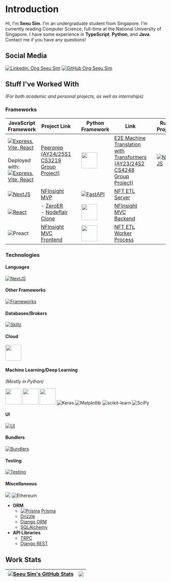 <header>
  <link rel="stylesheet" href="https://cdn.jsdelivr.net/gh/devicons/devicon@v2.15.1/devicon.min.css">
</header>

# **Introduction**

Hi, I'm **Seeu Sim**. I'm an undergraduate student from Singapore. I'm currently reading Computer Science, full-time at the National University of Singapore. I have some experience in **TypeScript**, **Python**, and **Java**. Contact me if you have any questions!

## **Social Media**

[![Linkedin: Ong Seeu Sim](https://img.shields.io/badge/-Seeu%20Sim-blue?style=flat-square&logo=Linkedin&logoColor=white&link=https://www.linkedin.com/in/seeu-sim-ong-63279a110//)](https://www.linkedin.com/in/seeu-sim-ong-63279a110/)
[![GitHub Ong Seeu Sim](https://img.shields.io/github/followers/seeusim?label=follow&style=social)](https://github.com/SeeuSim)

## **Stuff I've Worked With**
*(For both academic and personal projects, as well as internships)*

### **Frameworks**

| **JavaScript Framework** |  Project Link |  | Python Framework | Link | | Rust Project | Link |
|--|--|--|--|--|--|--------|---------|
| [![Express, Vite, React](https://skillicons.dev/icons?i=express,react,vite)](#) <br/><br/> Deployed with:<br/> [![Express, Vite, React](https://skillicons.dev/icons?i=docker,kubernetes,gcp)](#)  | [Peerprep (AY24/25S1 CS3219 Group Project)](https://github.com/CS3219-AY2425S1/cs3219-ay2425s1-project-g16) | | [<img src="https://skillicons.dev/icons?i=tensorflow,pytorch" height="50px" />](#) | [E2E Machine Translation with Transformers (AY23/24S2 CS4248 Group Project)](https://github.com/SeeuSim/cs4248-neural-translation) | | [![NextJS](https://skillicons.dev/icons?i=rust)](#) | [Learning Rust](https://github.com/SeeuSim/learning_rust) |
| [![NextJS](https://skillicons.dev/icons?i=nextjs)](#) | [NFInsight MVP](https://github.com/SeeuSim/dogehalla) | | [![FastAPI](https://skillicons.dev/icons?i=fastapi)](#) | [NFT ETL Server](https://github.com/SeeuSim/NFinsighTAnalytics)  | | | |
| [![React](https://skillicons.dev/icons?i=react)](#) | - [ZeroER](https://github.com/ashwinkumaar/zeroer/tree/main/ui-zeroer) <br/> - [Nodeflair Clone](https://nodeflair-clone-seeusim.vercel.app) | | [<img src="https://skillicons.dev/icons?i=django"  height="50px" />](#) | [NFInsight MVC Backend](https://github.com/SeeuSim/DogeTTM-FrontEnd/tree/main/backend)&nbsp; | | | |
| ![Preact](https://miro.medium.com/max/42/1*Dy4YZMYqp_vQrB6chLsPJw.png) | [NFInsight MVC Frontend](https://github.com/SeeuSim/DogeTTM-FrontEnd/tree/main/frontend) | | [<img src="https://upload.wikimedia.org/wikipedia/commons/1/19/Celery_logo.png" height="50px" />](#)  |  [NFT ETL Worker Process](https://github.com/SeeuSim/NFinsighTAnalytics) | | | |

### **Technologies**

#### **Languages**

[![NextJS](https://skillicons.dev/icons?i=bash,c,cpp,go,java,javascript,kotlin,scala,py,rust,ts,r,regex,latex,md&perline=8)](#)

#### **Other Frameworks**

[![Frameworks](https://skillicons.dev/icons?i=flask,spring)](#)

#### **Databases/Brokers**

[![Skillz](https://skillicons.dev/icons?i=cassandra,dynamodb,kafka,mysql,postgres,rabbitmq,redis,sqlite,supabase)](#)

#### **Cloud**

[<img src="https://skillicons.dev/icons?i=aws,azure,gcp,github,githubactions,gitlab,vercel,docker,kubernetes,nginx" height="50px" />](#)

#### **Machine Learning/Deep Learning**
*(Mostly in Python)*

[<img src="https://skillicons.dev/icons?i=tensorflow,pytorch" height="50px" />](#)
[<img src="https://cdn.jsdelivr.net/gh/devicons/devicon/icons/numpy/numpy-original.svg" height="50px"/>](#)
[<img src="https://cdn.jsdelivr.net/gh/devicons/devicon/icons/pandas/pandas-original.svg" height="50px"/>](#)
![Keras](https://img.shields.io/badge/Keras-%23D00000.svg?style=for-the-badge&logo=Keras&logoColor=white)
![Matplotlib](https://img.shields.io/badge/Matplotlib-%23ffffff.svg?style=for-the-badge&logo=Matplotlib&logoColor=black)
![scikit-learn](https://img.shields.io/badge/scikit--learn-%23F7931E.svg?style=for-the-badge&logo=scikit-learn&logoColor=white)
![SciPy](https://img.shields.io/badge/SciPy-%230C55A5.svg?style=for-the-badge&logo=scipy&logoColor=%white)

#### **UI**

[![UI](https://skillicons.dev/icons?i=bootstrap,css,materialui,tailwind)](#)

#### **Bundlers**

[![Bundlers](https://skillicons.dev/icons?i=babel,vite,webpack)](#)

#### **Testing**

[![Testing](https://skillicons.dev/icons?i=cypress,gherkin,jest,selenium,vitest)](#)

#### **Miscellaneous**

[<img src="https://skillicons.dev/icons?i=neovim,vim,vscode" />](#) ![Ethereum](https://img.shields.io/badge/Ethereum-3C3C3D?style=for-the-badge&logo=Ethereum&logoColor=white)

- **ORM**
  - [![Prisma](https://skillicons.dev/icons?i=prisma)](#) [Prisma](https://www.prisma.io/)  
  - [Drizzle](https://orm.drizzle.team/)
  - [Django ORM](https://docs.djangoproject.com/en/4.1/topics/db/queries/)
  - [SQLAlchemy](http://www.sqlalchemy.org)
- **API Libraries**
  - [TRPC](https://trpc.io)
  - [Django REST](https://www.django-rest-framework.org)

## **Work Stats**

| <a href="https://github-readme-stats-flax-omega.vercel.app"><img align="center" src="https://github-readme-stats-flax-omega.vercel.app/api?username=SeeuSim&count_private=true&show_icons=true&include_all_commits=true&rank_icon=github&theme=nightowl&hide_border=true" alt="Seeu Sim's GitHub Stats" /></a> | <img src="https://github-readme-stats-flax-omega.vercel.app/api/top-langs/?username=seeusim&theme=nightowl&layout=compact&hide_border=true"/> |
| ------------- | ------------- |
